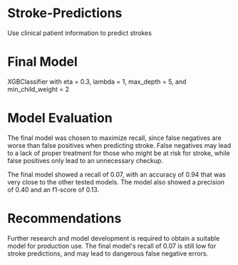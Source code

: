 # Stroke-Predictions
Use clinical patient information to predict strokes

# Final Model
XGBClassifier with eta = 0.3, lambda = 1, max_depth = 5, and min_child_weight = 2

# Model Evaluation
The final model was chosen to maximize recall, since false negatives are worse than false positives when predicting stroke. False negatives may lead to a lack of proper treatment for those who might be at risk for stroke, while false positives only lead to an unnecessary checkup.

The final model showed a recall of 0.07, with an accuracy of 0.94 that was very close to the other tested models. The model also showed a precision of 0.40 and an f1-score of 0.13.

# Recommendations
Further research and model development is required to obtain a suitable model for production use. The final model's recall of 0.07 is still low for stroke predictions, and may lead to dangerous false negative errors.
